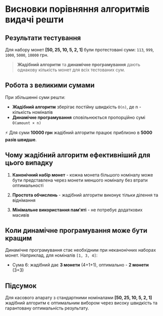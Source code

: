 # Висновки порівняння алгоритмів видачі решти

## Результати тестування

Для набору монет **[50, 25, 10, 5, 2, 1]** були протестовані суми: `113`, `999`, `1000`, `5000`, `10000` грн.

> **Жадібний алгоритм** та **динамічне програмування** дають однакову кількість монет для всіх тестованих сум.

## Робота з великими сумами

При збільшенні суми решти:
- **Жадібний алгоритм** зберігає постійну швидкість `O(n)`, де n - кількість номіналів
- **Динамічне програмування** сповільнюється пропорційно сумі `O(amount × n)`

⚡ Для суми **10000 грн** жадібний алгоритм працює приблизно в **5000 разів швидше**.

## Чому жадібний алгоритм ефективніший для цього випадку

1. **Канонічний набір монет** - кожна монета більшого номіналу може бути представлена через монети меншого номіналу без втрати оптимальності

2. **Простота обчислень** - жадібний алгоритм виконує тільки ділення та віднімання

3. **Мінімальне використання пам'яті** - не потребує додаткових масивів

## Коли динамічне програмування може бути кращим

Динамічне програмування стає необхідним при неканонічних наборах монет. Наприклад, для номіналів `[1, 3, 4]`:
- Сума 6: жадібний дає **3 монети** (4+1+1), оптимально - **2 монети** (3+3) 

## Підсумок

Для касового апарату з стандартними номіналами **[50, 25, 10, 5, 2, 1]** жадібний алгоритм є оптимальним вибором через високу швидкість та гарантовану оптимальність результату.